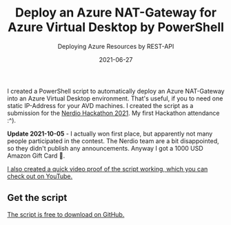 ﻿---
aliases:
    - deploy-azure-nat-gateway-azure-virtual-desktop
slug: Deploy-Azure-NAT-Gateway-Azure-Virtual-Desktop
title: Deploy an Azure NAT-Gateway for Azure Virtual Desktop by PowerShell
subtitle: Deploying Azure Resources by REST-API
contenttags:
    [
        azure,
        azure virtual desktop,
        windows virtual desktop,
        nerdio,
        powershell,
        hackathon
    ]
image: /images/2021/2021-06-27-NAT-Gateway-Azure-Virtual-Desktop.png
imageAlt: YouTube Thumbnail for Azure NAT-Gateway/ Azure Virtual Desktop
date: 2021-06-27
---

I created a PowerShell script to automatically deploy an Azure NAT-Gateway into an Azure Virtual Desktop environment. That's useful, if you to need one static IP-Address for your AVD machines. I created the script as a submission for the [Nerdio Hackathon 2021](https://getnerdio.com/nerdio-hackathon/). My first Hackathon attendance :^).

**Update 2021-10-05** - I actually won first place, but apparently not many people participated in the contest. The Nerdio team are a bit disappointed, so they didn't publish any announcements. Anyway I got a 1000 USD Amazon Gift Card 🤩.

[I also created a quick video proof of the script working, which you can check out on YouTube.](https://www.youtube.com/watch?v=luehHTThFFk)

## Get the script

[The script is free to download on GitHub.](https://github.com/diecknet/AzureVirtualDesktop/tree/main/Deploy-NATGatewayAVD)

